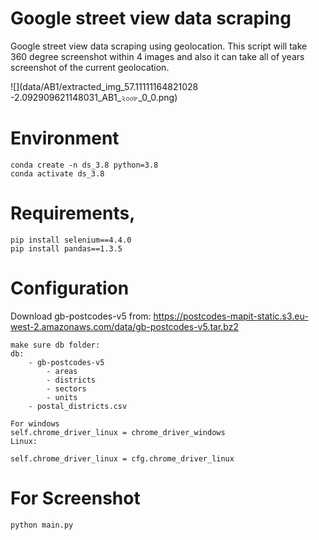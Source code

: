 # Google street view data scraping
Google street view data scraping using geolocation. This script will take 360 degree screenshot within 4 images and also it can take all of years screenshot of the current geolocation.

![](data/AB1/extracted_img_57.11111164821028 -2.092909621148031_AB1_২০০৮_0_0.png)

# Environment

```
conda create -n ds_3.8 python=3.8
conda activate ds_3.8
```
# Requirements,

```
pip install selenium==4.4.0
pip install pandas==1.3.5 

```

# Configuration

Download gb-postcodes-v5 from:
https://postcodes-mapit-static.s3.eu-west-2.amazonaws.com/data/gb-postcodes-v5.tar.bz2

```
make sure db folder:
db:
    - gb-postcodes-v5
        - areas
        - districts
        - sectors
        - units
    - postal_districts.csv

For windows
self.chrome_driver_linux = chrome_driver_windows
Linux:

self.chrome_driver_linux = cfg.chrome_driver_linux

```

# For Screenshot

```
python main.py
```




